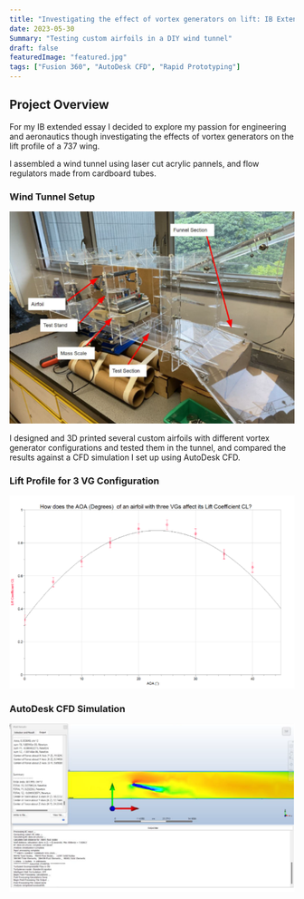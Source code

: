 ```yaml
---
title: "Investigating the effect of vortex generators on lift: IB Extended Essay"
date: 2023-05-30
Summary: "Testing custom airfoils in a DIY wind tunnel"
draft: false
featuredImage: "featured.jpg"
tags: ["Fusion 360", "AutoDesk CFD", "Rapid Prototyping"]
---
```


## Project Overview

For my IB extended essay I decided to explore my passion for engineering and aeronautics though investigating the effects of vortex generators on the lift profile of a 737 wing.

I assembled a wind tunnel using laser cut acrylic pannels, and flow regulators made from cardboard tubes.

### Wind Tunnel Setup
<img class="thumbnailshadow" src="featured.png"/>

I designed and 3D printed several custom airfoils with different vortex generator configurations and tested them in the tunnel, and
compared the results against a CFD simulation I set up using AutoDesk CFD.

### Lift Profile for 3 VG Configuration
<img class="thumbnailshadow" src="airfoil aoa.png"/>

### AutoDesk CFD Simulation
<img class="thumbnailshadow" src="CFDEE.png"/>